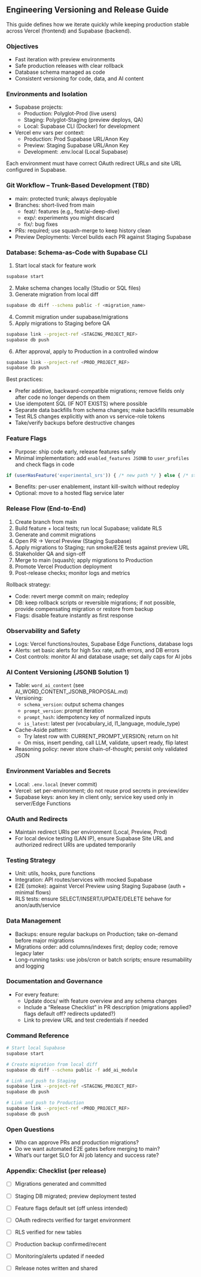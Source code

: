 ## Engineering Versioning and Release Guide

This guide defines how we iterate quickly while keeping production stable across Vercel (frontend) and Supabase (backend).

### Objectives
- Fast iteration with preview environments
- Safe production releases with clear rollback
- Database schema managed as code
- Consistent versioning for code, data, and AI content

### Environments and Isolation
- Supabase projects:
  - Production: Polyglot-Prod (live users)
  - Staging: Polyglot-Staging (preview deploys, QA)
  - Local: Supabase CLI (Docker) for development
- Vercel env vars per context:
  - Production: Prod Supabase URL/Anon Key
  - Preview: Staging Supabase URL/Anon Key
  - Development: .env.local (Local Supabase)

Each environment must have correct OAuth redirect URLs and site URL configured in Supabase.

### Git Workflow – Trunk-Based Development (TBD)
- main: protected trunk; always deployable
- Branches: short-lived from main
  - feat/: features (e.g., feat/ai-deep-dive)
  - exp/: experiments you might discard
  - fix/: bug fixes
- PRs: required; use squash-merge to keep history clean
- Preview Deployments: Vercel builds each PR against Staging Supabase

### Database: Schema-as-Code with Supabase CLI
1) Start local stack for feature work
```bash
supabase start
```
2) Make schema changes locally (Studio or SQL files)
3) Generate migration from local diff
```bash
supabase db diff --schema public -f <migration_name>
```
4) Commit migration under supabase/migrations
5) Apply migrations to Staging before QA
```bash
supabase link --project-ref <STAGING_PROJECT_REF>
supabase db push
```
6) After approval, apply to Production in a controlled window
```bash
supabase link --project-ref <PROD_PROJECT_REF>
supabase db push
```

Best practices:
- Prefer additive, backward-compatible migrations; remove fields only after code no longer depends on them
- Use idempotent SQL (IF NOT EXISTS) where possible
- Separate data backfills from schema changes; make backfills resumable
- Test RLS changes explicitly with anon vs service-role tokens
- Take/verify backups before destructive changes

### Feature Flags
- Purpose: ship code early, release features safely
- Minimal implementation: add `enabled_features JSONB` to `user_profiles` and check flags in code
```ts
if (userHasFeature('experimental_srs')) { /* new path */ } else { /* stable path */ }
```
- Benefits: per-user enablement, instant kill-switch without redeploy
- Optional: move to a hosted flag service later

### Release Flow (End-to-End)
1) Create branch from main
2) Build feature + local tests; run local Supabase; validate RLS
3) Generate and commit migrations
4) Open PR → Vercel Preview (Staging Supabase)
5) Apply migrations to Staging; run smoke/E2E tests against preview URL
6) Stakeholder QA and sign-off
7) Merge to main (squash); apply migrations to Production
8) Promote Vercel Production deployment
9) Post-release checks; monitor logs and metrics

Rollback strategy:
- Code: revert merge commit on main; redeploy
- DB: keep rollback scripts or reversible migrations; if not possible, provide compensating migration or restore from backup
- Flags: disable feature instantly as first response

### Observability and Safety
- Logs: Vercel functions/routes, Supabase Edge Functions, database logs
- Alerts: set basic alerts for high 5xx rate, auth errors, and DB errors
- Cost controls: monitor AI and database usage; set daily caps for AI jobs

### AI Content Versioning (JSONB Solution 1)
- Table: `word_ai_content` (see AI_WORD_CONTENT_JSONB_PROPOSAL.md)
- Versioning:
  - `schema_version`: output schema changes
  - `prompt_version`: prompt iteration
  - `prompt_hash`: idempotency key of normalized inputs
  - `is_latest`: latest per (vocabulary_id, l1_language, module_type)
- Cache-Aside pattern:
  - Try latest row with CURRENT_PROMPT_VERSION; return on hit
  - On miss, insert pending, call LLM, validate, upsert ready, flip latest
- Reasoning policy: never store chain-of-thought; persist only validated JSON

### Environment Variables and Secrets
- Local: `.env.local` (never commit)
- Vercel: set per-environment; do not reuse prod secrets in preview/dev
- Supabase keys: anon key in client only; service key used only in server/Edge Functions

### OAuth and Redirects
- Maintain redirect URIs per environment (Local, Preview, Prod)
- For local device testing (LAN IP), ensure Supabase Site URL and authorized redirect URIs are updated temporarily

### Testing Strategy
- Unit: utils, hooks, pure functions
- Integration: API routes/services with mocked Supabase
- E2E (smoke): against Vercel Preview using Staging Supabase (auth + minimal flows)
- RLS tests: ensure SELECT/INSERT/UPDATE/DELETE behave for anon/auth/service

### Data Management
- Backups: ensure regular backups on Production; take on-demand before major migrations
- Migrations order: add columns/indexes first; deploy code; remove legacy later
- Long-running tasks: use jobs/cron or batch scripts; ensure resumability and logging

### Documentation and Governance
- For every feature:
  - Update docs/ with feature overview and any schema changes
  - Include a “Release Checklist” in PR description (migrations applied? flags default off? redirects updated?)
  - Link to preview URL and test credentials if needed

### Command Reference
```bash
# Start local Supabase
supabase start

# Create migration from local diff
supabase db diff --schema public -f add_ai_module

# Link and push to Staging
supabase link --project-ref <STAGING_PROJECT_REF>
supabase db push

# Link and push to Production
supabase link --project-ref <PROD_PROJECT_REF>
supabase db push
```

### Open Questions
- Who can approve PRs and production migrations?
- Do we want automated E2E gates before merging to main?
- What’s our target SLO for AI job latency and success rate?

### Appendix: Checklist (per release)
- [ ] Migrations generated and committed
- [ ] Staging DB migrated; preview deployment tested
- [ ] Feature flags default set (off unless intended)
- [ ] OAuth redirects verified for target environment
- [ ] RLS verified for new tables
- [ ] Production backup confirmed/recent
- [ ] Monitoring/alerts updated if needed
- [ ] Release notes written and shared



